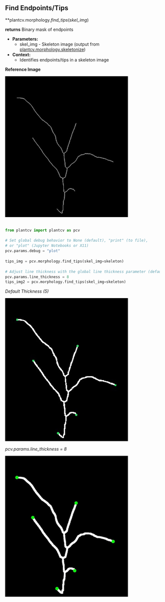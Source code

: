 ## Find Endpoints/Tips

**plantcv.morphology.*find_tips*(*skel_img*)

**returns** Binary mask of endpoints 

- **Parameters:**
    - skel_img - Skeleton image (output from [plantcv.morphology.skeletonize](morph_skeletonize.md))
- **Context:**
    - Identifies endpoints/tips in a skeleton image

**Reference Image**

![Screenshot](img/documentation_images/find_tips/skel_image.jpg)

```python

from plantcv import plantcv as pcv

# Set global debug behavior to None (default), "print" (to file), 
# or "plot" (Jupyter Notebooks or X11)
pcv.params.debug = "plot"

tips_img = pcv.morphology.find_tips(skel_img=skeleton)

# Adjust line thickness with the global line thickness parameter (default = 5)
pcv.params.line_thickness = 8
tips_img2 = pcv.morphology.find_tips(skel_img=skeleton)

```
*Default Thickness (5)*

![Screenshot](img/documentation_images/find_tips/tip_image.jpg)

*pcv.params.line_thickness = 8*

![Screenshot](img/documentation_images/find_tips/thick_tip_img.jpg)
